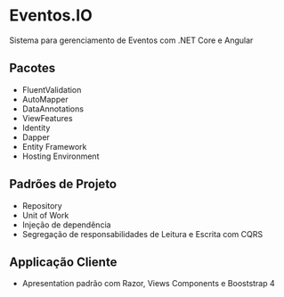 # Eventos.IO
Sistema para gerenciamento de Eventos com .NET Core e Angular

## Pacotes
- FluentValidation
- AutoMapper
- DataAnnotations
- ViewFeatures
- Identity
- Dapper
- Entity Framework
- Hosting Environment

## Padrões de Projeto
- Repository
- Unit of Work
- Injeção de dependência
- Segregação de responsabilidades de Leitura e Escrita com CQRS

## Applicação Cliente
- Apresentation padrão com Razor, Views Components e Booststrap 4
